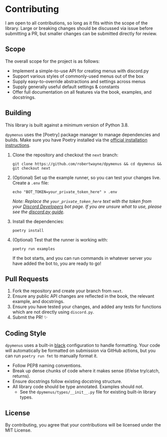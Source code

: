 # Contributing

I am open to all contributions, so long as it fits within the scope of the library. Large or breaking changes should be
discussed via issue before submitting a PR, but smaller changes can be submitted directly for review.

## Scope

The overall scope for the project is as follows:

- Implement a simple-to-use API for creating menus with discord.py
- Support various styles of commonly-used menus out of the box
- Supply easy-to-override abstractions and settings across menus
- Supply generally useful default settings & constants
- Offer full documentation on all features via the book, examples, and docstrings.

## Building

This library is built against a minimum version of Python 3.8.

`dpymenus` uses the [Poetry] package manager to manage dependencies and builds. Make sure you have Poetry installed via
the [official installation instructions](https://python-poetry.org/docs/#installation).

1. Clone the repository and checkout the `next` branch:

   ```
   git clone https://github.com/robertwayne/dpymenus && cd dpymenus && git checkout next
   ```

2. (Optional) Set up the example runner, so you can test your changes live. Create a `.env` file:

    ```
    echo "BOT_TOKEN=your_private_token_here" > .env
    ```

   *Note: Replace the `your_private_token_here` text with the token from your
   [Discord Developers](https://discord.com/developers/applications)
   bot page. If you are unsure what to use, please see the
   [discord.py guide](https://discordpy.readthedocs.io/en/stable/discord.html).*


3. Install the dependencies:

    ```
    poetry install
    ```

4. (Optional) Test that the runner is working with:

    ```
    poetry run examples
    ```

   If the bot starts, and you can run commands in whatever server you have added the bot to, you are ready to go!

## Pull Requests

1. Fork the repository and create your branch from `next`.
2. Ensure any public API changes are reflected in the book, the relevant example, and docstrings.
3. Ensure you have tested your changes, and added any tests for functions which are not directly using `discord.py`.
4. Submit the PR! ✨

## Coding Style

`dpymenus` uses a built-in [black](https://github.com/psf/black) configuration to handle formatting. Your code will
automatically be formatted on submission via GitHub actions, but you can run `poetry run fmt` to manually format it.

- Follow PEP8 naming conventions.
- Break up dense chunks of code where it makes sense (if/else try/catch, returns).
- Ensure docstrings follow existing docstring structure.
- All library code should be type annotated. Examples should not.
    - See the `dpymenus/types/__init__.py` file for existing built-in library types.

## License

By contributing, you agree that your contributions will be licensed under the MIT License.
